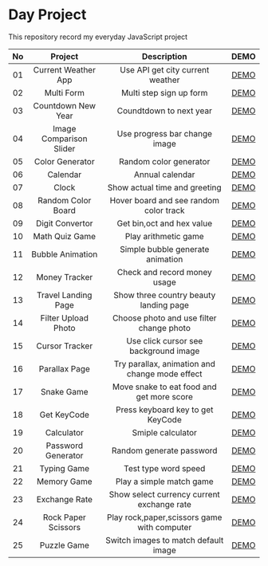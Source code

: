 # Day Project

This repository record my everyday JavaScript project

| No  |         Project         |                  Description                   |                                  DEMO                                  |
| :-: | :---------------------: | :--------------------------------------------: | :--------------------------------------------------------------------: |
| 01  |   Current Weather App   |        Use API get city current weather        |   [DEMO](https://day-project.zkhsin.now.sh/Current%20Weather%20App/)   |
| 02  |       Multi Form        |            Multi step sign up form             |        [DEMO](https://day-project.zkhsin.now.sh/Multi%20Form/)         |
| 03  |   Countdown New Year    |            Coundtdown to next year             |   [DEMO](https://day-project.zkhsin.now.sh/Countdown%20New%20Year/)    |
| 04  | Image Comparison Slider |         Use progress bar change image          | [DEMO](https://day-project.zkhsin.now.sh/Image%20Comparison%20Slider/) |
| 05  |     Color Generator     |             Random color generator             |      [DEMO](https://day-project.zkhsin.now.sh/Color%20Generator/)      |
| 06  |        Calendar         |                Annual calendar                 |          [DEMO](https://day-project.zkhsin.now.sh/Calendar/)           |
| 07  |          Clock          |         Show actual time and greeting          |            [DEMO](https://day-project.zkhsin.now.sh/Clock/)            |
| 08  |   Random Color Board    |     Hover board and see random color track     |   [DEMO](https://day-project.zkhsin.now.sh/Random%20Color%20Board/)    |
| 09  |     Digit Convertor     |           Get bin,oct and hex value            |      [DEMO](https://day-project.zkhsin.now.sh/Digit%20Convertor/)      |
| 10  |     Math Quiz Game      |              Play arithmetic game              |     [DEMO](https://day-project.zkhsin.now.sh/Math%20Quiz%20Game/)      |
| 11  |    Bubble Animation     |        Simple bubble generate animation        |     [DEMO](https://day-project.zkhsin.now.sh/Bubble%20Animation/)      |
| 12  |      Money Tracker      |          Check and record money usage          |       [DEMO](https://day-project.zkhsin.now.sh/Money%20Tracker/)       |
| 13  |   Travel Landing Page   |     Show three country beauty landing page     |   [DEMO](https://day-project.zkhsin.now.sh/Travel%20Landing%20Page/)   |
| 14  |   Filter Upload Photo   |    Choose photo and use filter change photo    |   [DEMO](https://day-project.zkhsin.now.sh/Filter%20Upload%20Photo/)   |
| 15  |     Cursor Tracker      |     Use click cursor see background image      |      [DEMO](https://day-project.zkhsin.now.sh/Cursor%20Tracker/)       |
| 16  |      Parallax Page      | Try parallax, animation and change mode effect |       [DEMO](https://day-project.zkhsin.now.sh/Parallax%20Page/)       |
| 17  |       Snake Game        |   Move snake to eat food and get more score    |        [DEMO](https://day-project.zkhsin.now.sh/Snake%20Game/)         |
| 18  |       Get KeyCode       |       Press keyboard key to get KeyCode        |        [DEMO](https://day-project.zkhsin.now.sh/Get%20KeyCode/)        |
| 19  |       Calculator        |               Smiple calculator                |         [DEMO](https://day-project.zkhsin.now.sh/Calculator/)          |
| 20  |   Password Generator    |            Random generate password            |    [DEMO](https://day-project.zkhsin.now.sh/Password%20Generator/)     |
| 21  |       Typing Game       |              Test type word speed              |        [DEMO](https://day-project.zkhsin.now.sh/Typing%20Game/)        |
| 22  |       Memory Game       |            Play a simple match game            |        [DEMO](https://day-project.zkhsin.now.sh/Memory%20Game/)        |
| 23  |      Exchange Rate      |   Show select currency current exchange rate   |       [DEMO](https://day-project.zkhsin.now.sh/Exchange%20Rate/)       |
| 24  |   Rock Paper Scissors   |  Play rock,paper,scissors game with computer   |   [DEMO](https://day-project.zkhsin.now.sh/Rock%20Paper%20Scissors/)   |
| 25  |       Puzzle Game       |      Switch images to match default image      |        [DEMO](https://day-project.zkhsin.now.sh/Puzzle%20Game/)        |
